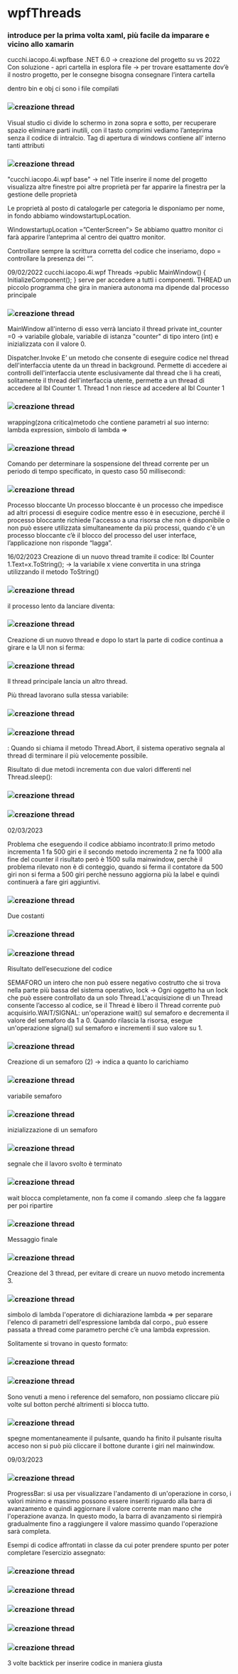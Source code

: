 # wpfThreads

### introduce per la prima volta xaml, più facile da imparare e vicino allo xamarin

cucchi.iacopo.4i.wpfbase .NET 6.0 -> creazione del progetto su vs 2022
Con soluzione - apri cartella in esplora file -> per trovare esattamente dov’è il nostro progetto, per le consegne bisogna consegnare l’intera cartella

dentro bin e obj ci sono i file compilati
### ![creazione thread](./images/wpf1.png)
Visual studio ci divide lo schermo in zona sopra e sotto, per recuperare spazio eliminare parti inutili, con il tasto comprimi vediamo l’anteprima senza il codice di intralcio.
Tag di apertura di windows contiene all’ interno tanti attributi
### ![creazione thread](./images/wpf2.png)

"cucchi.iacopo.4i.wpf base" -> nel Title inserire il nome del progetto
visualizza altre finestre poi altre proprietà per far apparire la finestra per la gestione delle proprietà

Le proprietà al posto di catalogarle per categoria le disponiamo per nome, in fondo abbiamo windowstartupLocation.

WindowstartupLocation =”CenterScreen”> Se abbiamo quattro monitor ci farà apparire l’anteprima al centro dei quattro monitor.

Controllare sempre la scrittura corretta del codice che inseriamo, dopo = controllare la presenza dei “”.

09/02/2022
cucchi.iacopo.4i.wpf Threads ->public MainWindow()
        {
            InitializeComponent();
        }
serve per accedere a tutti i componenti.
THREAD
un piccolo programma che gira in maniera autonoma ma dipende dal processo principale
### ![creazione thread](./images/wpf3.png)
MainWindow all'interno di esso verrà lanciato il thread
private int_counter =0 -> variabile globale, variabile di istanza "counter" di tipo intero (int) e inizializzata con il valore 0.

Dispatcher.Invoke
E’ un metodo che consente di eseguire codice nel thread dell'interfaccia utente da un thread in background. Permette di accedere ai controlli dell'interfaccia utente esclusivamente dal thread che li ha  creati, solitamente il thread dell'interfaccia utente, permette a un thread di accedere al lbl Counter 1.
Thread 1 non  riesce ad accedere al lbl Counter 1
### ![creazione thread](./images/wpf4.png)
wrapping(zona critica)metodo che contiene parametri al suo interno: 
lambda expression, simbolo di lambda => 
### ![creazione thread](./images/wpf5.png)


Comando per determinare la sospensione del thread corrente per un periodo di tempo specificato, in questo caso 50 millisecondi:
### ![creazione thread](./images/wpf6.png)
Processo bloccante
Un processo bloccante è un processo che impedisce ad altri processi di eseguire codice mentre esso è in esecuzione, perché il processo bloccante richiede l'accesso a una risorsa che non è disponibile o non può essere utilizzata simultaneamente da più processi, quando c'è un processo bloccante c’è il blocco del processo del user interface, l’applicazione non risponde “lagga”.

16/02/2023
Creazione di un nuovo thread tramite il codice:
lbl Counter 1.Text=x.ToString(); -> la variabile x viene convertita in una stringa utilizzando il metodo ToString()  
### ![creazione thread](./images/wpf7.png)

il processo lento da lanciare diventa:
### ![creazione thread](./images/wpf8.png)





Creazione di un nuovo thread e dopo lo start la parte di codice continua a girare e la UI non si ferma:
### ![creazione thread](./images/wpf9.png)

Il thread principale lancia un altro thread.

Più thread lavorano sulla stessa variabile:
### ![creazione thread](./images/wpf10.png)


### ![creazione thread](./images/wpf11.png)
:
Quando si chiama il metodo Thread.Abort, il sistema operativo segnala al thread di terminare il più velocemente possibile.

Risultato di due metodi incrementa con due valori differenti nel Thread.sleep():
### ![creazione thread](./images/wpf12.png)
### ![creazione thread](./images/wpf13.png)




02/03/2023

Problema che eseguendo il codice abbiamo incontrato:Il primo metodo incrementa 1 fa 500 giri e il secondo metodo incrementa 2 ne fa 1000 alla fine del counter il risultato però è 1500 sulla mainwindow, perchè il problema rilevato non è di conteggio, quando si ferma il contatore da 500 giri non si ferma a 500 giri perchè nessuno aggiorna più la label e quindi continuerà a fare giri aggiuntivi.
### ![creazione thread](./images/wpf14.png)

Due costanti 
### ![creazione thread](./images/wpf15.png)

### ![creazione thread](./images/wpf16.png)
Risultato dell’esecuzione del codice

SEMAFORO
un intero che non può essere negativo costrutto che si trova nella parte più bassa del sistema operativo, lock -> Ogni oggetto ha un lock che può essere controllato da un solo Thread.L'acquisizione di un Thread consente l’accesso al codice, se il Thread è libero il Thread corrente può acquisirlo.WAIT/SIGNAL: un'operazione wait() sul semaforo e decrementa il valore del semaforo da 1 a 0. Quando rilascia la risorsa, esegue un'operazione signal() sul semaforo e incrementi il suo valore su 1.
### ![creazione thread](./images/wpf17.png)

Creazione di un semaforo (2) -> indica a quanto lo carichiamo

### ![creazione thread](./images/wpf18.png)
variabile semaforo

### ![creazione thread](./images/wpf19.png)
inizializzazione di un semaforo

### ![creazione thread](./images/wpf20.png)
segnale che il lavoro svolto è terminato

### ![creazione thread](./images/wpf21.png)
wait blocca completamente, non fa come il comando .sleep che fa laggare per poi ripartire

### ![creazione thread](./images/wpf22.png)
Messaggio finale

### ![creazione thread](./images/wpf23.png)
Creazione del 3 thread, per evitare di creare
un nuovo metodo incrementa 3.

### ![creazione thread](./images/wpf24.png)
simbolo di lambda l'operatore di dichiarazione lambda => per separare l'elenco di parametri dell'espressione lambda dal corpo., può essere passata a thread come parametro perché c’è una lambda expression.


Solitamente si trovano in questo formato:
### ![creazione thread](./images/wpf25.png)

### ![creazione thread](./images/wpf26.png)


Sono venuti a meno i reference del semaforo, non possiamo cliccare più volte sul botton perché altrimenti si blocca tutto.

### ![creazione thread](./images/wpf27.png)
spegne momentaneamente il pulsante, quando ha finito il pulsante risulta acceso non si può più cliccare il bottone durante i giri nel mainwindow.

09/03/2023
### ![creazione thread](./images/wpf28.png)
ProgressBar: si usa per visualizzare l'andamento di un'operazione in corso, i valori minimo e massimo possono essere inseriti riguardo alla barra di avanzamento e quindi aggiornare il valore corrente man mano che l'operazione avanza. In questo modo, la barra di avanzamento si riempirà gradualmente fino a raggiungere il valore massimo quando l'operazione sarà completa.

Esempi di codice affrontati in classe da cui poter prendere spunto per poter completare l’esercizio assegnato:
### ![creazione thread](./images/wpf29.png)
### ![creazione thread](./images/wpf30.png)
### ![creazione thread](./images/wpf31.png)
### ![creazione thread](./images/wpf32.png)
### ![creazione thread](./images/wpf33.png)

3 volte backtick per inserire codice in maniera giusta







